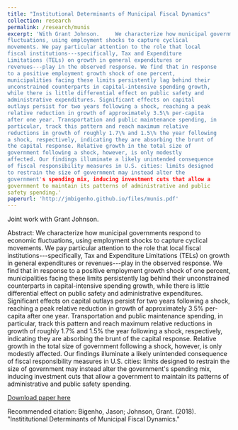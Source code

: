 ```yaml
---
title: "Institutional Determinants of Municipal Fiscal Dynamics"
collection: research
permalink: /research/munis
excerpt: 'With Grant Johnson.     We characterize how municipal governments respond to economic
fluctuations, using employment shocks to capture cyclical
movements. We pay particular attention to the role that local
fiscal institutions---specifically, Tax and Expenditure
Limitations (TELs) on growth in general expenditures or
revenues---play in the observed response. We find that in response
to a positive employment growth shock of one percent,
municipalities facing these limits persistently lag behind their
unconstrained counterparts in capital-intensive spending growth,
while there is little differential effect on public safety and
administrative expenditures. Significant effects on capital
outlays persist for two years following a shock, reaching a peak
relative reduction in growth of approximately 3.5\% per-capita
after one year. Transportation and public maintenance spending, in
particular, track this pattern and reach maximum relative
reductions in growth of roughly 1.7\% and 1.5\% the year following
a shock, respectively, indicating they are absorbing the brunt of
the capital response. Relative growth in the total size of
government following a shock, however, is only modestly
affected. Our findings illuminate a likely unintended consequence
of fiscal responsibility measures in U.S. cities: limits designed
to restrain the size of government may instead alter the
government's spending mix, inducing investment cuts that allow a
government to maintain its patterns of administrative and public
safety spending.'
paperurl: 'http://jmbigenho.github.io/files/munis.pdf'
---
```

Joint work with Grant Johnson.

Abstract: We characterize how municipal governments respond to economic
fluctuations, using employment shocks to capture cyclical
movements. We pay particular attention to the role that local
fiscal institutions---specifically, Tax and Expenditure
Limitations (TELs) on growth in general expenditures or
revenues---play in the observed response. We find that in response
to a positive employment growth shock of one percent,
municipalities facing these limits persistently lag behind their
unconstrained counterparts in capital-intensive spending growth,
while there is little differential effect on public safety and
administrative expenditures. Significant effects on capital
outlays persist for two years following a shock, reaching a peak
relative reduction in growth of approximately 3.5\% per-capita
after one year. Transportation and public maintenance spending, in
particular, track this pattern and reach maximum relative
reductions in growth of roughly 1.7\% and 1.5\% the year following
a shock, respectively, indicating they are absorbing the brunt of
the capital response. Relative growth in the total size of
government following a shock, however, is only modestly
affected. Our findings illuminate a likely unintended consequence
of fiscal responsibility measures in U.S. cities: limits designed
to restrain the size of government may instead alter the
government's spending mix, inducing investment cuts that allow a
government to maintain its patterns of administrative and public
safety spending.

[Download paper here](http://jmbigenho.github.io/files/munis.pdf)

Recommended citation: Bigenho, Jason; Johnson,
Grant. (2018). "Instititutional Determinants of Municipal Fiscal Dynamics."

